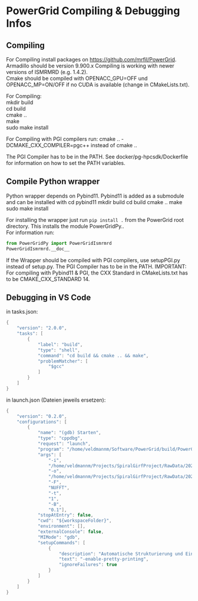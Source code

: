# PowerGrid Compiling & Debugging Infos

## Compiling

For Compiling install packages on https://github.com/mrfil/PowerGrid.  
Armadillo should be version 9.900.x 
Compiling is working with newer versions of ISMRMRD (e.g. 1.4.2).  
Cmake should be compiled with OPENACC_GPU=OFF und OPENACC_MP=ON/OFF if no CUDA is available (change in CMakeLists.txt).  

For Compiling:  
mkdir build  
cd build  
cmake ..  
make  
sudo make install  

For Compiling with PGI compilers run:
cmake .. -DCMAKE_CXX_COMPILER=pgc++ instead of cmake ..

The PGI Compiler has to be in the PATH. See docker/pg-hpcsdk/Dockerfile for information on how to set the PATH variables.

## Compile Python wrapper

Python wrapper depends on Pybind11. Pybind11 is added as a submodule and can be installed with
cd pybind11
mkdir build
cd build
cmake ..
make
sudo make install

For installing the wrapper just run `pip install .` from the PowerGrid root directory. This installs the module PowerGridPy..  
For information run:

```python
from PowerGridPy import PowerGridIsmrmrd
PowerGridIsmrmrd.__doc__
```

If the Wrapper should be compiled with PGI compilers, use setupPGI.py instead of setup.py. The PGI Compiler has to be in the PATH.
IMPORTANT: For compiling with Pybind11 & PGI, the CXX Standard in CMakeLists.txt has to be CMAKE_CXX_STANDARD 14.

## Debugging in VS Code

in tasks.json:

```cpp
{
    "version": "2.0.0",
    "tasks": [
        {
            "label": "build",
            "type": "shell",
            "command": "cd build && cmake .. && make",
            "problemMatcher": [
                "$gcc"
            ]
        }
    ]
}
```

in launch.json (Dateien jeweils ersetzen):

```cpp
{
    "version": "0.2.0",
    "configurations": [
        {
            "name": "(gdb) Starten",
            "type": "cppdbg",
            "request": "launch",
            "program": "/home/veldmannm/Software/PowerGrid/build/PowerGridIsmrmrd",
            "args": [
                "-i",
                "/home/veldmannm/Projects/SpiralGirfProject/RawData/20201210/in_vivo/power_grid_test_MID251.h5",
                "-o",
                "/home/veldmannm/Projects/SpiralGirfProject/RawData/20201210/in_vivo/powergridimages",
                "-F",
                "NUFFT",
                "-t",
                "1",
                "-B",
                "0.1"],
            "stopAtEntry": false,
            "cwd": "${workspaceFolder}",
            "environment": [],
            "externalConsole": false,
            "MIMode": "gdb",
            "setupCommands": [
                {
                    "description": "Automatische Strukturierung und Einrückung für \"gdb\" aktivieren",
                    "text": "-enable-pretty-printing",
                    "ignoreFailures": true
                }
            ]
        }
    ]
}
```
